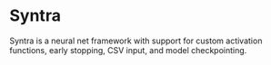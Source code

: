 # Syntra
Syntra is a neural net framework with support for custom activation functions, early stopping, CSV input, and model checkpointing.
